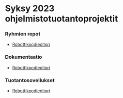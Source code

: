 # Syksy 2023 ohjelmistotuotantoprojektit

### Ryhmien repot

- [Robottikoodieditori](https://github.com/robottikoodieditori)

### Dokumentaatio

- [Robottikoodieditori](https://github.com/robottikoodieditori)
  
### Tuotantosovellukset

- [Robottikoodieditori](https://github.com/robottikoodieditori)
